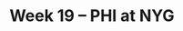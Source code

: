 ---
layout: game
title: Week 19 – PHI at NYG
season: 2008
game_id: 2008_19_PHI_NYG
away_team: PHI
home_team: NYG
---